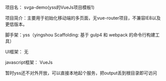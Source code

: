 项目名： svga-demo(yss的VueJs项目模板1)

项目简介：主要用于初始化移动端的多页面，无vue-router项目，不兼容IE8以及更低版本。

脚手架：yss（yingshou Scaffolding: 基于 gulp4 和 webpack 的命令行构建工具）

UI框架： 无

javascript框架：  VueJs

暂时yss还不对外开放，可以直接本地起个服务，把output丢到根目录即可访问
